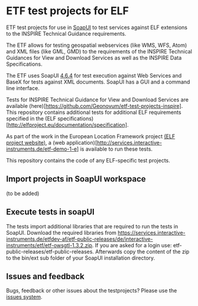 # ETF test projects for ELF
ETF test projects for use in [SoapUI](http://www.soapui.org) to test services against ELF extensions to the INSPIRE Technical Guidance requirements.

The ETF allows for testing geospatial webservices (like WMS, WFS, Atom) and XML files (like GML, GMD) to the requirements of the INSPIRE Technical Guidances for View and Download Services as well as the INSPIRE Data Specifications.

The ETF uses SoapUI [4.6.4](http://dl.eviware.com/list_soapui2.html) for test execution against Web Services and BaseX for tests against XML documents. SoapUI has a GUI and a command line interface. 

Tests for INSPIRE Technical Guidance for View and Download Services are available (here)[https://github.com/Geonovum/etf-test-projects-inspire]. This repository contains additional tests for additional ELF requirements specified in the (ELF specifications)[http://elfproject.eu/documentation/specification].

As part of the work in the European Location Framework project [(ELF project website)](http://www.elfproject.eu/), a (web application)[http://services.interactive-instruments.de/etf-demo-1-e] is available to run these tests.

This repository contains the code of any ELF-specific test projects.

## Import projects in SoapUI workspace
(to be added)

## Execute tests in soapUI
The tests import additional libraries that are required to run the tests in SoapUI. Download the required libraries from https://services.interactive-instruments.de/etfdev-af/etf-public-releases/de/interactive-instruments/etf/etf-owsgtl-1.3.2.zip. If you are asked for a login use: etf-public-releases/etf-public-releases. Afterwards copy the content of the zip to the bin/ext sub folder of your SoapUI installation directory.

## Issues and feedback
Bugs, feedback or other issues about the testprojects? Please use the [issues system](https://github.com/interactive-instruments/etf-test-projects-elf/issues).
